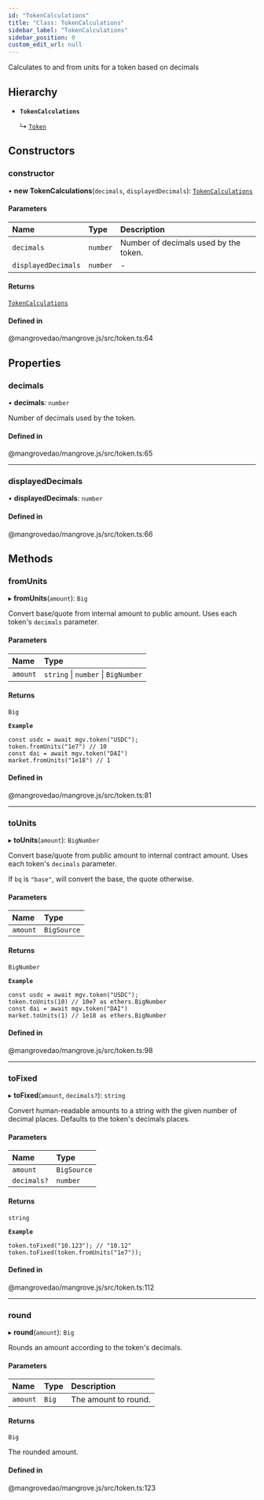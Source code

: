 ```yaml
---
id: "TokenCalculations"
title: "Class: TokenCalculations"
sidebar_label: "TokenCalculations"
sidebar_position: 0
custom_edit_url: null
---
```


Calculates to and from units for a token based on decimals

## Hierarchy

- **`TokenCalculations`**

  ↳ [`Token`](Token.md)

## Constructors

### <a id="constructor" name="constructor"></a> constructor

• **new TokenCalculations**(`decimals`, `displayedDecimals`): [`TokenCalculations`](TokenCalculations.md)

#### Parameters

| Name | Type | Description |
| :------ | :------ | :------ |
| `decimals` | `number` | Number of decimals used by the token. |
| `displayedDecimals` | `number` | - |

#### Returns

[`TokenCalculations`](TokenCalculations.md)

#### Defined in

@mangrovedao/mangrove.js/src/token.ts:64

## Properties

### <a id="decimals" name="decimals"></a> decimals

• **decimals**: `number`

Number of decimals used by the token.

#### Defined in

@mangrovedao/mangrove.js/src/token.ts:65

___

### <a id="displayeddecimals" name="displayeddecimals"></a> displayedDecimals

• **displayedDecimals**: `number`

#### Defined in

@mangrovedao/mangrove.js/src/token.ts:66

## Methods

### <a id="fromunits" name="fromunits"></a> fromUnits

▸ **fromUnits**(`amount`): `Big`

Convert base/quote from internal amount to public amount.
Uses each token's `decimals` parameter.

#### Parameters

| Name | Type |
| :------ | :------ |
| `amount` | `string` \| `number` \| `BigNumber` |

#### Returns

`Big`

**`Example`**

```
const usdc = await mgv.token("USDC");
token.fromUnits("1e7") // 10
const dai = await mgv.token("DAI")
market.fromUnits("1e18") // 1
```

#### Defined in

@mangrovedao/mangrove.js/src/token.ts:81

___

### <a id="tounits" name="tounits"></a> toUnits

▸ **toUnits**(`amount`): `BigNumber`

Convert base/quote from public amount to internal contract amount.
Uses each token's `decimals` parameter.

If `bq` is `"base"`, will convert the base, the quote otherwise.

#### Parameters

| Name | Type |
| :------ | :------ |
| `amount` | `BigSource` |

#### Returns

`BigNumber`

**`Example`**

```
const usdc = await mgv.token("USDC");
token.toUnits(10) // 10e7 as ethers.BigNumber
const dai = await mgv.token("DAI")
market.toUnits(1) // 1e18 as ethers.BigNumber
```

#### Defined in

@mangrovedao/mangrove.js/src/token.ts:98

___

### <a id="tofixed" name="tofixed"></a> toFixed

▸ **toFixed**(`amount`, `decimals?`): `string`

Convert human-readable amounts to a string with the given
number of decimal places. Defaults to the token's decimals places.

#### Parameters

| Name | Type |
| :------ | :------ |
| `amount` | `BigSource` |
| `decimals?` | `number` |

#### Returns

`string`

**`Example`**

```
token.toFixed("10.123"); // "10.12"
token.toFixed(token.fromUnits("1e7"));
```

#### Defined in

@mangrovedao/mangrove.js/src/token.ts:112

___

### <a id="round" name="round"></a> round

▸ **round**(`amount`): `Big`

Rounds an amount according to the token's decimals.

#### Parameters

| Name | Type | Description |
| :------ | :------ | :------ |
| `amount` | `Big` | The amount to round. |

#### Returns

`Big`

The rounded amount.

#### Defined in

@mangrovedao/mangrove.js/src/token.ts:123

